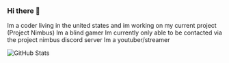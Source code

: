 ### Hi there 👋

Im a coder living in the united states and im working on my current project (Project Nimbus)
Im a blind gamer
Im currently only able to be contacted via the project nimbus discord server
Im a youtuber/streamer

![GitHub Stats](https://github-readme-stats.vercel.app/api?username=SpicyCitrus&theme=radical)
